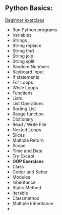 ## Python Basics:
[Beginner exercises](https://pythonbasics.org/exercises/)
- Run Python programs
- Variables
- Strings
- String replace
- String find
- String join
- String split
- Random Numbers
- Keyboard Input
- If statements
- For Loops
- While Loops
- Functions
- Lists
- List Operations
- Sorting List
- Range function
- Dictionary
- Read / Write File
- Nested Loops
- Slices
- Multiple Return
- Scope
- Time and Date
- Try Except
- **OOP Exercises**
- Class
- Getter and Setter
- Modules
- Inheritance
- Static Method
- Iterable
- Classmethod
- Multiple Inheritance
-   
